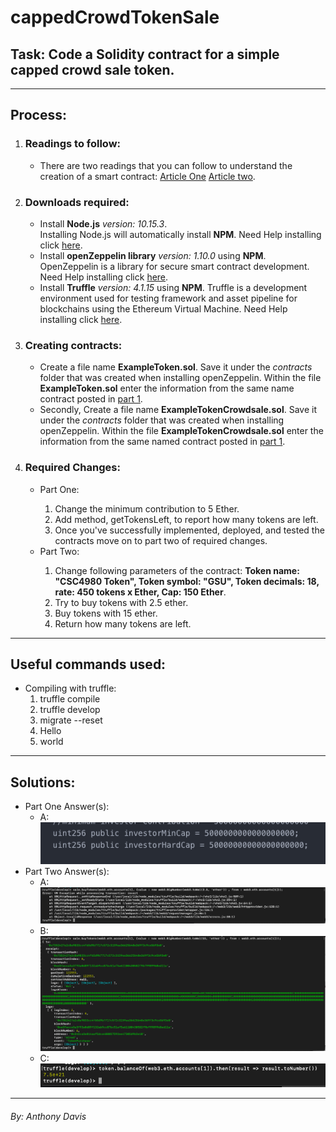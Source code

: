 <h1>cappedCrowdTokenSale</h1>
<h2>Task: Code a Solidity contract for a simple capped crowd sale token.</h2>
<hr>

<h2>Process:</h2>
<ol>
  <li>
    <h3>Readings to follow: </h3>
    <ul><li>There are two readings that you can follow to understand the creation of a smart contract: <a href="https://medium.com/crowdbotics/how-to-build-a-simple-capped-crowdsale-token-using-openzeppelin-library-part-1-2789ec642308">Article One</a> <a href="https://medium.com/crowdbotics/how-to-build-a-simple-capped-crowdsale-token-using-openzeppelin-library-part-2-cf96cb66c3d0">Article two</a>.</li></ul>
  </li>
  <li>
    <h3>Downloads required:</h3>
    <ul>
      <li>Install <strong>Node.js</strong> <em>version: 10.15.3</em>.<br> Installing Node.js will automatically install <strong>NPM</strong>. Need Help installing click <a href="https://www.npmjs.com/get-npm">here</a>.</li>
      <li>Install <strong>openZeppelin library</strong> <em>version: 1.10.0</em> using <strong>NPM</strong>.<br> OpenZeppelin is a library for secure smart contract development. Need Help installing click <a href="https://www.npmjs.com/package/openzeppelin-solidity">here</a>.</li>
      <li>Install <strong>Truffle</strong> <em>version: 4.1.15</em> using <strong>NPM</strong>. Truffle is a development environment used for testing framework and asset pipeline for blockchains using the Ethereum Virtual Machine. Need Help installing click <a href="https://truffleframework.com/truffle">here</a>.</li>
    </ul>
  </li>
  <li><h3>Creating contracts:</h3>
    <ul>
      <li>Create a file name <strong>ExampleToken.sol</strong>. Save it under the <em>contracts</em> folder that was created when installing openZeppelin. Within the file <strong>ExampleToken.sol</strong> enter the information from the same name contract posted in <a href="https://medium.com/crowdbotics/how-to-build-a-simple-capped-crowdsale-token-using-openzeppelin-library-part-1-2789ec642308">part 1</a>.</li>
      <li>Secondly, Create a file name <strong>ExampleTokenCrowdsale.sol</strong>. Save it under the <em>contracts</em> folder that was created when installing openZeppelin. Within the file <strong>ExampleTokenCrowdsale.sol</strong> enter the information from the same named contract posted in <a href="https://medium.com/crowdbotics/how-to-build-a-simple-capped-crowdsale-token-using-openzeppelin-library-part-1-2789ec642308">part 1</a>.</li>
    </ul>
  </li>
  <li>
    <h3>Required Changes: </h3>
    <ul><li>Part One:</li>
    <ol>
      <li>Change the minimum contribution to 5 Ether.</li>
      <li>Add method, getTokensLeft, to report how many tokens are left.</li>
      <li>Once you've successfully implemented, deployed, and tested the contracts move on to part two of required changes.</li>
    </ol>
      <li>Part Two:</li>
      <ol>
        <li> Change following parameters of the contract: <strong>Token name: "CSC4980 Token", Token symbol: "GSU", Token decimals: 18, rate: 450 tokens x Ether, Cap: 150 Ether</strong>.</li>
        <li>Try to buy tokens with 2.5 ether.</li>
        <li>Buy tokens with 15 ether.</li>
        <li>Return how many tokens are left.</li>
      </ol>
    </ul>
  </li>
 </ol>
 <hr>
 <H2>Useful commands used: </h2>
 <ul>
  <li>Compiling with truffle: <ol><li>truffle compile</li><li>truffle develop</li><li>migrate --reset</li></ol</li>
    <li>Hello</li>
    <li>world</li>
 </ul>
 <hr>
 <h2>Solutions:</h2>
 <ul>
  <li>Part One Answer(s):
    <ul><li>A: <br><img src="ScreenshotsOfOutput/A1.png"></li></ul>
  </li>
  <li>Part Two Answer(s): 
  <ul><li>A: <br><img src="ScreenshotsOfOutput/B1.png"></li>
    <li>B: <br><img src="ScreenshotsOfOutput/B2.png"></li>
    <li>C: <br><img src="ScreenshotsOfOutput/B3.png"></li></ul>
  </li>
 </ul>
 <hr>
 <h6>By: Anthony Davis</h6>
